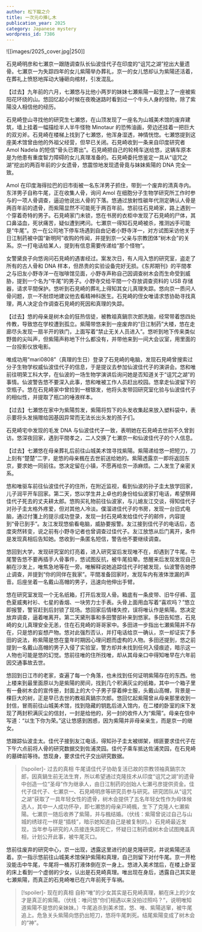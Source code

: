 ```yaml
---
author: 松下龍之介
title: 一次元の挿し木
publication_year: 2025
category: Japanese mystery
wordpress_id: 7386
---
```


![[images/2025_cover.jpg|250]]

石見崎明彦和七瀬京一跟随调查队长仙波佳代子在印度的“诅咒之湖”挖出大量遗骨。七瀬京一为失踪四年的女儿紫陽举办葬礼，京一的女儿悠却认为紫陽还活着，在葬礼上愤怒地挥动大锤砸向棺材，引发混乱。

【过去】九年前的六月，七瀬悠与比他小两岁的妹妹七瀬紫陽一起登上了一座被紫阳花环绕的山。悠回忆起小时候在夜晚迷路时看到过一个牛头人身的怪物，除了紫陽没人相信他的经历。

石見崎登山寻找他的研究生七瀬悠，在山顶发现了一座名为山城美术馆的废弃建筑，墙上挂着一幅描绘半人半牛怪物 Minotaur 的恐怖油画，旁边还挂着一把巨大的双刃斧。石見崎在楼梯上找到了七瀬悠，他浑身湿透，神情恍惚。七瀬悠提到这座美术馆曾由他的外祖父经营，但早已关闭。石見崎收到一条来自印度研究者 Amol Nadela 的短信“骨头已寄出”。石見崎把自己的轮椅车送给悠，这辆车原本是为他患有重度智力障碍的女儿真理准备的。石見崎委托悠鉴定一具从“诅咒之湖”挖出的两百年前的少女遗骨，悠震惊地发现遗骨竟与妹妹紫陽的 DNA 完全一致。

Amol 在印度海得拉巴的旧市街被一名东洋男子抓住，带到一个废弃的清真寺内。东洋男子自称牛尾，正在收集人骨，询问 Amol 在细胞分子生物学研究所工作时参与的一项人骨调查，逼迫他说出人骨的下落。悠通过放射性碳年代测定确认人骨是两百年前的遗骨，而紫陽显然不可能死于两百年前。悠前往石見崎家，路上遇到一个穿着奇特的男子。石見崎家门未锁，悠在书房的衣柜中发现了石見崎的尸体，其口鼻溢血，死状痛苦，疑似遭到拷问。七瀬京一得知石見崎被杀，推测凶手可能是“牛尾”。京一在公司地下停车场遇到自由记者小野寺洋一，对方试图采访他关于日江制药被中国“新明阿”收购的传闻，并提到京一父亲与宗教团体“树木会”的关系。京一打电话给某人，提到有信息需要传递给“那个怪物”。

女警黛良子向悠询问石見崎的遇害经过。案发次日，有人闯入悠的研究室，盗走了所有的古人骨和 DNA 样本，但昂贵的实验设备完好无损。《东邦期刊》的平間孝之与旧友小野寺洋一在咖啡馆见面，小野寺声称自己因调查树木会而生命受到威胁，提到一个名为“牛尾”的男子。小野寺交给平間一个存放调查资料的 USB 存储器，请求平間保护。悠听到石見崎的葬礼上得知其女儿真理失踪。悠向京一质问人骨问题，京一不耐烦地建议他去看精神科医生。石見崎的侄女唯请求悠协助寻找真理，两人决定合作调查石見崎的死因和真理的失踪。

【过去】悠的母亲是树木会的狂热信徒，被教祖真鍋宗次郎洗脑，经常带着悠四处传教，导致悠在学校遭到孤立。紫陽带悠来到一座废弃的“日江制药”大楼，悠在走廊尽头发现一扇半开的铁门，上面写着“禁止无关人员进入”。悠听到地下传来类似野兽的尖叫声，但紫陽声称地下什么都没有，并带他来到一间大会议室，用里面的一台投影仪放电影。

唯成功用“mari0808”（真理的生日）登录了石見崎的电脑，发现石見崎曾搜索过分子生物学权威仙波佳代子的信息，于是提议去参加仙波佳代子的演讲会。悠和唯前往明荣工科大学，在仙波的一场生物学演讲后询问她是否知道关于“诅咒之湖”的事情。仙波警告悠不要深入此事，悠和唯被工作人员赶出校园。悠拿走仙波留下的空瓶子。悠在石見崎家中曾捡到一根银发，他将头发带回研究室化验与仙波佳代子的相似性，并提取了瓶口的唾液样本。

【过去】七瀬悠在家中为紫陽剪发，紫陽将剪下的头发收集起来放入塑料袋中，表示要将头发捐赠给因基因异常而无法长出头发的孩子们。

石見崎宅中发现的毛发 DNA 与仙波佳代子一致，表明她在石見崎去世前不久曾到访。悠深夜回家，遇到平間孝之，二人交换了七瀬京一和仙波佳代子的个人信息。

【过去】七瀬悠在母亲葬礼后前往山城美术馆寻找紫陽。紫陽递给悠一把短刀，刀上刻有“楚楚”二字，是悠的母亲楓在去世前送给她的。紫陽透露京一即将返回东京，要求她一同前往。悠决定留在小镇，不愿再给京一添麻烦。二人发生了亲密关系。

悠和唯驱车前往仙波佳代子的住所，在附近监视，看到仙波的孙子圭太放学回家，儿子润平开车回家。第二天，悠以学生井上卓也的身份给仙波家打电话，希望祭拜佳代子死去的丈夫耕太郎。悠购买礼物前往仙波家，与儿媳友江交谈，得知佳代子对孙子圭太格外疼爱，但对其他人冷淡。僕溜进佳代子的书房，发现一台旧式电脑，通过付箋上的提示成功登录，发现一封石見崎发给佳代子的邮件，内容提到“骨已到手”。友江发现悠偷看电脑，威胁要报警。友江接到佳代子的电话后，态度突然转变，说之前有小野寺记者也曾调查过佳代子。友江放悠从后门离开，条件是发现真相后告知她。悠收到一条匿名短信，警告他不要继续调查。

悠回到大学，发现研究室的灯亮着，进入研究室后发现唯不在，却遇到了牛尾。牛尾警告悠不要再插手人骨事件，悠试图反抗，被牛尾掐晕。悠醒来后发现发现自己躺在沙发上，唯焦急地等在一旁。唯解释说她追踪佳代子时被发现，仙波警告她停止调查，并提到“你的同伴在我家”。平間准备回家时，发现车内有液体泄漏的声音。后座坐着一名戴山高帽的男子，迅速向他伸出手臂。

悠在研究室发现一个无名纸箱，打开后发现人骨。箱底有一条皮带、旧牛仔裤、蓝色夏威夷衬衫、七星的香烟、一块劳力士手表。头骨上面用血写着“喜欢吗？”悠立即报警，警官赶到后封锁了现场。悠回家后情绪失控，误将唯认作是紫陽。悠决定放弃调查，逼着唯离开。第二天黛刑事和多田警部补来到悠家。多田告知悠，石見崎的女儿真理安全无恙，住在石見崎的哥哥家中。多田进一步指出七瀬紫陽并不存在，只是悠的妄想产物。悠对此强烈否认，并打电话给京一确认，京一却证实了多田的说法，称紫陽是悠在童年时期因心理问题而虚构的人物。多田还提到，悠之前提到一名戴山高帽的男子入侵了实验室，警方却并未找到任何入侵痕迹，暗示这一人物也可能是悠的幻觉。悠前往唯的住所找唯，却从其母亲口中得知唯早在六年前因交通事故去世。

悠回到日江市的老家，查遍了每一个角落，也未找到任何证明紫陽存在的东西。他上楼来到最里面原以为是紫陽的房间，找到几个积满灰尘的纸箱，其中一个箱子里有一叠树木会的宣传册，封面上的大个子男子穿着绅士服，头戴山高帽，背景是一棵巨大的树，正是早已去世的教祖真鍋宗次郎。悠回忆起紫陽曾从母亲那里收到一封信，冒雨前往山城美术馆，找到隐藏的钥匙后进入馆内，在二楼的卧室的床下发现了两封积满灰尘的信封，一封是给他的，另一封的收件人为“紫陽”。母亲在信中写道：“以生下你为荣。”这让悠感到困惑，因为紫陽并非母亲亲生，而是京一的继女。

悠跟踪仙波圭太。佳代子接到友江电话，得知孙子圭太被绑架，绑匪要求佳代子在下午六点前将人骨的研究数据交到佐浦灵园。佳代子乘车抵达佐浦灵园，在石見崎的墓碑前等待。悠现身，要求佳代子交出研究数据。

> [!spoiler]- 过去的真相
> 牛尾请佳代子协助复活已故的宗教领袖真鍋宗次郎，因真鍋生前无法生育，所以希望通过克隆技术从印度“诅咒之湖”的遗骨中创造一位“圣母”作为继承人，由日江制药的创始人七瀬弓彦提供资金。佳代子佳代子、七瀬京一、石見崎明彦等研究员参与研究。研究团队从“诅咒之湖”获取了一具年轻女性的遗骨，树木会提供了五名年轻女性作为母体候选人，其中一人成功怀孕，即七瀬悠的母亲戸崎楓，生下了克隆人七瀬紫陽。七瀬京一随后收养了紫陽，并与楓结婚。（伏线：紫陽曾说过自己与山城的绣球花一样是“插枝”，暗示她知道自己是被复制的。）石見崎最近发现，当年参与研究的人员接连失踪死亡，怀疑日江制药或树木会试图掩盖真相，计划公开此事，被牛尾灭口。

悠前往废弃的研究中心，京一出现，透露这里进行的是克隆研究，并说紫陽还活着。京一指示悠前往山城美术馆保护紫陽和真理，自己则留下对付牛尾。京一开枪没能击中牛尾，牛尾将一桶苏打液体倒在京一身上。悠进入美术馆后，在楼上卧室的床上看到一个虚弱的少女，认出是石見崎真理。唯出现在身后，透露自己其实是七瀬紫陽，而真正的石見崎唯已在六年前死于车祸。

> [!spoiler]- 现在的真相
> 自称“唯”的少女其实是石見崎真理，躺在床上的少女才是真正的紫陽。（伏线：唯问悠“你们相遇以来没拍过照吗？”，说明唯知道紫陽不是悠的亲妹妹。）牛尾追杀到美术馆，悠、唯、紫陽逃窜，被牛尾追上。危急关头紫陽向悠扔出短刀，悠将牛尾刺死。结尾紫陽变成了树木会的“神”。
